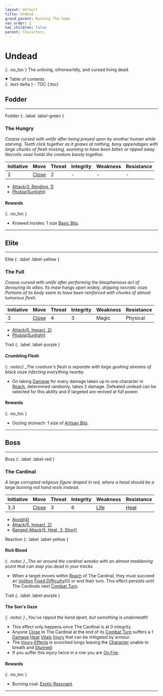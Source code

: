 ```yaml
---
layout: default
title: Undead
grand_parent: Running The Game
nav_order: 2
has_children: false
parent: Characters
---
```


# Undead

{: .no_toc }
The unliving, otherworldly, and cursed living dead.

<details open markdown="block">
  <summary>
    Table of contents
  </summary>
  {: .text-delta }
- TOC
{:toc}
</details>

## Fodder

---

Fodder
{: .label .label-green }

### The Hungry

_Corpse cursed with unlife after being preyed upon by another human while starving. Teeth click together as it gnaws at nothing, bony appendages with large chunks of flesh missing, seeming to have been bitten or ripped away. Necrotic ooze holds the creature barely together._

| Initiative | Move                            | Threat | Integrity | Weakness | Resistance |
| ---------- | ------------------------------- | ------ | --------- | -------- | ---------- |
| 2          | [Close](../Core/Movement#Close) | 2      | -         | -        | -          |

- [Attack(3, Rending, 1)](<../Core/Character-Actions#Attack(X,%20TYPE,%20DAMAGE)>)
- [Phobia(Sunlight)](<../Core/Character-Actions#Phobia(FEAR)>)

#### Rewards

{: .no_toc }

- Knawed insides: 1 size [Basic Bits](../Bits#Basic%20Bits).

---

## Elite

---

Elite
{: .label .label-yellow }

### The Full

_Corpse cursed with unlife after performing the blasphemous act of devouring its allies. Its maw hangs open widely, dripping necrotic ooze. Portions of its body seem to have been reinforced with chunks of almost tumorous flesh._

| Initiative | Move                            | Threat | Integrity | Weakness | Resistance |
| ---------- | ------------------------------- | ------ | --------- | -------- | ---------- |
| 3          | [Close](../Core/Movement#Close) | 4      | 3         | Magic    | Physical   |

- [Attack(5, Impact, 2)](<../Core/Character-Actions#Attack(X,%20TYPE,%20DAMAGE)>)
- [Phobia(Sunlight)](<../Core/Character-Actions#Phobia(FEAR)>)

Trait
{: .label .label-purple }

#### Crumbling Flesh

{: .no*toc}
\_The creature's flesh is separate with large gushing streams of black ooze infecting everything nearby.*

- On taking [Damage](../Core/Terminology#Damage) for every damage taken up to one character in [Reach](../Core/Movement#Reach), determined randomly, takes 2 damage. Defeated undead can be selected for this ability and if targeted are revived at full power.

#### Rewards

{: .no_toc }

- Oozing stomach: 1 size of [Artisan Bits](../Bits#Artisan%20Bits).

---

## Boss

---

Boss
{: .label .label-red }

### The Cardinal

_A large corrupted religious figure draped in red, where a head should be a large burning red hand rests instead._

| Initiative | Move                            | Threat | Integrity | Weakness                    | Resistance                  |
| ---------- | ------------------------------- | ------ | --------- | --------------------------- | --------------------------- |
| 3,3        | [Close](../Core/Movement#Close) | 3      | 6         | [Life](../Core/Injury#Life) | [Heat](../Core/Injury#Heat) |

- [Avoid(4)](<../Core/Character-Actions#Avoid(X)>)
- [Attack(5, Impact, 2)](<../Core/Character-Actions#Attack(X,%20TYPE,%20DAMAGE)>)
- [Ranged Attack(5, Heat, 3, Short)](<../Core/Character-Actions#Ranged%20Attack(X,%20TYPE,%20DAMAGE,%20RANGE)>)

Reaction
{: .label .label-yellow }

#### Rich Blood

{: .no*toc }
\_The air around the cardinal wreaks with an almost maddening scent that can stop you dead in your tracks.*

- When a target moves within [Reach](../Core/Movement#Reach) of The Cardinal, they must succeed an [Volition](Game/Core/Intuition.md#Awareness) [Fixed Difficulty](../Core/Skills#Fixed%20Difficulty)(0) or end their turn. This effect persists until The Cardinals next [Combat Turn](../Core/Terminology#Combat%20Turn).

Trait
{: .label .label-purple }

#### The Sun's Gaze

{: .no*toc }
\_You've ripped the hand apart, but something is underneath!*

- This effect only happens once The Cardinal is at 0 integrity.
- Anyone [Close](../Core/Movement#Close) to The Cardinal at the end of its [Combat Turn](../Core/Terminology#Combat%20Turn) suffers a 1 [Damage](../Core/Terminology#Damage) [Heat](../Core/Injury#Heat) [Vitals](../Core/Injury#Vitals) [Injury](../Core/Injury) that can be mitigated by armour.
- The [Injury-Effects](../Core/Injury-Effects) is scorched lungs leaving the [Character](../Core/Terminology#Character) unable to breath and [Stunned](../Core/Effects#Stunned).
- If you suffer this injury twice in a row you are [On Fire](../Core/Effects#On%20Fire).

#### Rewards

{: .no_toc }

- Burning coal: [Exotic Resonant](../Resonant#Exotic%20Resonant).

---
